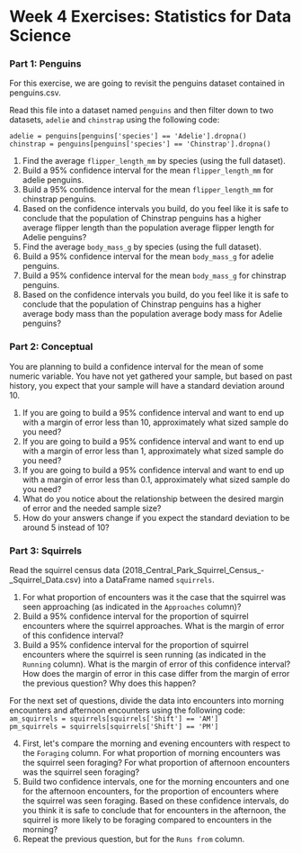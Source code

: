# Week 4 Exercises: Statistics for Data Science

### Part 1: Penguins
For this exercise, we are going to revisit the penguins dataset contained in penguins.csv.

Read this file into a dataset named `penguins` and then filter down to two datasets, `adelie` and `chinstrap` using the following code:

`adelie = penguins[penguins['species'] == 'Adelie'].dropna()`  
`chinstrap = penguins[penguins['species'] == 'Chinstrap'].dropna()`

1. Find the average `flipper_length_mm` by species (using the full dataset).  
2. Build a 95% confidence interval for the mean `flipper_length_mm` for adelie penguins.  
3. Build a 95% confidence interval for the mean `flipper_length_mm` for chinstrap penguins.  
4. Based on the confidence intervals you build, do you feel like it is safe to conclude that the population of Chinstrap penguins has a higher average flipper length than the population average flipper length for Adelie penguins?
5. Find the average `body_mass_g` by species (using the full dataset). 
6. Build a 95% confidence interval for the mean `body_mass_g` for adelie penguins.  
7. Build a 95% confidence interval for the mean `body_mass_g` for chinstrap penguins.  
8. Based on the confidence intervals you build, do you feel like it is safe to conclude that the population of Chinstrap penguins has a higher average body mass than the population average body mass for Adelie penguins? 

### Part 2: Conceptual
You are planning to build a confidence interval for the mean of some numeric variable. You have not yet gathered your sample, but based on past history, you expect that your sample will have a standard deviation around 10.

1. If you are going to build a 95% confidence interval and want to end up with a margin of error less than 10, approximately what sized sample do you need?  
2. If you are going to build a 95% confidence interval and want to end up with a margin of error less than 1, approximately what sized sample do you need?  
3. If you are going to build a 95% confidence interval and want to end up with a margin of error less than 0.1, approximately what sized sample do you need?
4. What do you notice about the relationship between the desired margin of error and the needed sample size?
5. How do your answers change if you expect the standard deviation to be around 5 instead of 10?

### Part 3: Squirrels
Read the squirrel census data (2018_Central_Park_Squirrel_Census_-_Squirrel_Data.csv) into a DataFrame named `squirrels`.  

1. For what proportion of encounters was it the case that the squirrel was seen approaching (as indicated in the `Approaches` column)?  
2. Build a 95% confidence interval for the proportion of squirrel encounters where the squirrel approaches. What is the margin of error of this confidence interval?  
3. Build a 95% confidence interval for the proportion of squirrel encounters where the squirrel is seen running (as indicated in the `Running` column). What is the margin of error of this confidence interval? How does the margin of error in this case differ from the margin of error the previous question? Why does this happen?

For the next set of questions, divide the data into encounters into morning encounters and afternoon encounters using the following code:  
`am_squirrels = squirrels[squirrels['Shift'] == 'AM']`  
`pm_squirrels = squirrels[squirrels['Shift'] == 'PM']`

4. First, let's compare the morning and evening encounters with respect to the `Foraging` column. For what proportion of morning encounters was the squirrel seen foraging?  For what proportion of afternoon encounters was the squirrel seen foraging?  
5. Build two confidence intervals, one for the morning encounters and one for the afternoon encounters, for the proportion of encounters where the squirrel was seen foraging. Based on these confidence intervals, do you think it is safe to conclude that for encounters in the afternoon, the squirrel is more likely to be foraging compared to encounters in the morning?
6. Repeat the previous question, but for the `Runs from` column.